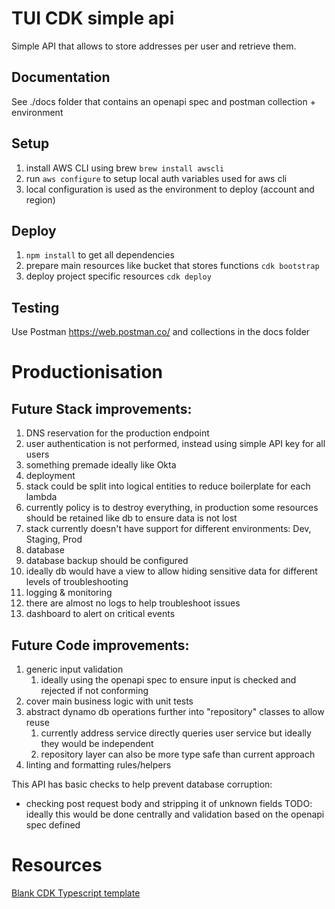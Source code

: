 # TUI CDK simple api

Simple API that allows to store addresses per user and retrieve them.

## Documentation

See ./docs folder that contains an openapi spec and postman collection + environment

## Setup

1. install AWS CLI using brew `brew install awscli`
2. run `aws configure` to setup local auth variables used for aws cli
3. local configuration is used as the environment to deploy (account and region)

## Deploy

1. `npm install` to get all dependencies
2. prepare main resources like bucket that stores functions `cdk bootstrap`
3. deploy project specific resources `cdk deploy`

## Testing

Use Postman https://web.postman.co/ and collections in the docs folder


# Productionisation

## Future Stack improvements:

1. DNS reservation for the production endpoint
2. user authentication is not performed, instead using simple API key for all users
 3. something premade ideally like Okta
3. deployment
 4. stack could be split into logical entities to reduce boilerplate for each lambda
 5. currently policy is to destroy everything, in production some resources should be retained like db to ensure data is not lost
 6. stack currently doesn't have support for different environments: Dev, Staging, Prod
4. database
 5. database backup should be configured
 6. ideally db would have a view to allow hiding sensitive data for different levels of troubleshooting
5. logging & monitoring
 6. there are almost no logs to help troubleshoot issues
 7. dashboard to alert on critical events
   
## Future Code improvements:

1. generic input validation
   1. ideally using the openapi spec to ensure input is checked and rejected if not conforming
2. cover main business logic with unit tests
3. abstract dynamo db operations further into "repository" classes to allow reuse 
   1. currently address service directly queries user service but ideally they would be independent
   2. repository layer can also be more type safe than current approach
4. linting and formatting rules/helpers

This API has basic checks to help prevent database corruption:
 - checking post request body and stripping it of unknown fields
TODO: ideally this would be done centrally and validation based on the openapi spec defined




# Resources

[Blank CDK Typescript template](https://docs.aws.amazon.com/cli/latest/userguide/getting-started-quickstart.html)
